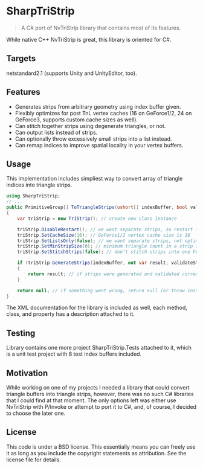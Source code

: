 # SharpTriStrip
> A C# port of NvTriStrip library that contains most of its features.

While native C++ NvTriStrip is great, this library is oriented for C#.

## Targets
netstandard2.1 (supports Unity and UnityEditor, too).

## Features
- Generates strips from arbitrary geometry using index buffer given.
- Flexibly optimizes for post TnL vertex caches (16 on GeForce1/2, 24 on GeForce3, supports custom cache sizes as well).
- Can stitch together strips using degenerate triangles, or not.
- Can output lists instead of strips.
- Can optionally throw excessively small strips into a list instead.
- Can remap indices to improve spatial locality in your vertex buffers.

## Usage
This implementation includes simpliest way to convert array of triangle indices into triangle strips.

```csharp
using SharpTriStrip;
// ...
public PrimitiveGroup[] ToTriangleStrips(ushort[] indexBuffer, bool validateStrips)
{
    var triStrip = new TriStrip(); // create new class instance

    triStrip.DisableRestart(); // we want separate strips, so restart is not needed
    triStrip.SetCacheSize(16); // GeForce1/2 vertex cache size is 16
    triStrip.SetListsOnly(false); // we want separate strips, not optimized list
    triStrip.SetMinStripSize(0); // minimum triangle count in a strip is 0
    triStrip.SetStitchStrips(false); // don't stitch strips into one huge strip

    if (triStrip.GenerateStrips(indexBuffer, out var result, validateStrips))
    {
        return result; // if strips were generated and validated correctly, return
    }

    return null; // if something went wrong, return null (or throw instead)
}
```
The XML documentation for the library is included as well, each method, class, and property has a description attached to it.

## Testing
Library contains one more project SharpTriStrip.Tests attached to it, which is a unit test project with 8 test index buffers included.

## Motivation
While working on one of my projects I needed a library that could convert triangle buffers into triangle strips, however, there was no such C# libraries that I could find at that moment. The only options left was either use NvTriStrip with P/Invoke or attempt to port it to C#, and, of course, I decided to choose the later one.

## License
This code is under a BSD license. This essentially means you can freely use it as long as you include the copyright statements as attribution. See the license file for details.
